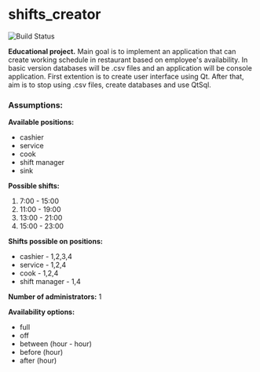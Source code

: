 # shifts_creator
![Build Status](https://travis-ci.com/anmaber/shifts_creator.svg?branch=master)

**Educational project.**
Main goal is to implement an application that can create working schedule in restaurant based on employee's availability. In basic version databases will be .csv files and an application will be console application. First extention is to create user interface using Qt. After that, aim is to stop using .csv files, create databases and use QtSql.
### Assumptions: 
**Available positions:**
- cashier
- service
- cook
- shift manager
- sink

**Possible shifts:**
1. 7:00 - 15:00
2. 11:00 - 19:00
3. 13:00 - 21:00
4. 15:00 - 23:00

**Shifts possible on positions:**
- cashier - 1,2,3,4
- service - 1,2,4
- cook - 1,2,4
- shift manager - 1,4

**Number of administrators:** 1

**Availability options:**
- full
- off
- between (hour - hour)
- before (hour)
- after (hour)
